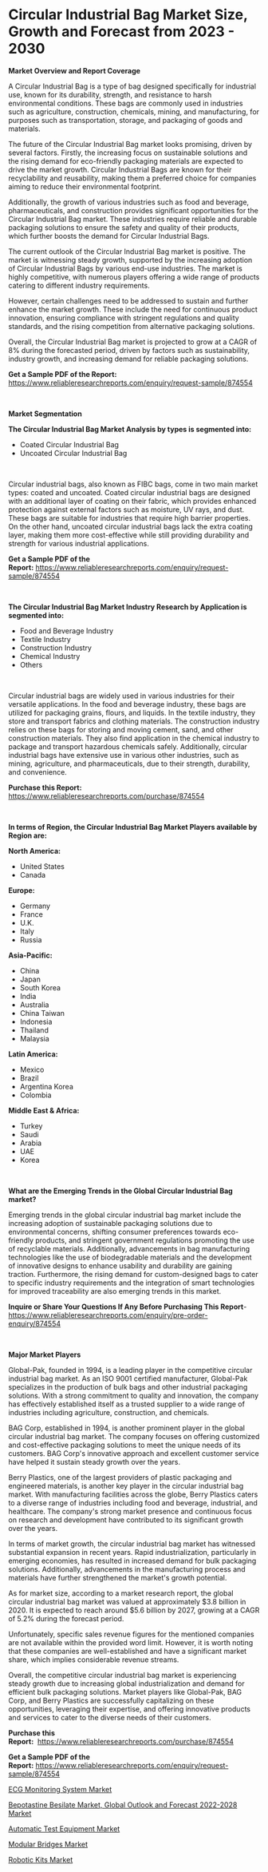 <p><h1>Circular Industrial Bag Market Size, Growth and Forecast from 2023 - 2030</h1></p><p><strong>Market Overview and Report Coverage</strong></p>
<p><p>A Circular Industrial Bag is a type of bag designed specifically for industrial use, known for its durability, strength, and resistance to harsh environmental conditions. These bags are commonly used in industries such as agriculture, construction, chemicals, mining, and manufacturing, for purposes such as transportation, storage, and packaging of goods and materials.</p><p>The future of the Circular Industrial Bag market looks promising, driven by several factors. Firstly, the increasing focus on sustainable solutions and the rising demand for eco-friendly packaging materials are expected to drive the market growth. Circular Industrial Bags are known for their recyclability and reusability, making them a preferred choice for companies aiming to reduce their environmental footprint.</p><p>Additionally, the growth of various industries such as food and beverage, pharmaceuticals, and construction provides significant opportunities for the Circular Industrial Bag market. These industries require reliable and durable packaging solutions to ensure the safety and quality of their products, which further boosts the demand for Circular Industrial Bags.</p><p>The current outlook of the Circular Industrial Bag market is positive. The market is witnessing steady growth, supported by the increasing adoption of Circular Industrial Bags by various end-use industries. The market is highly competitive, with numerous players offering a wide range of products catering to different industry requirements.</p><p>However, certain challenges need to be addressed to sustain and further enhance the market growth. These include the need for continuous product innovation, ensuring compliance with stringent regulations and quality standards, and the rising competition from alternative packaging solutions.</p><p>Overall, the Circular Industrial Bag market is projected to grow at a CAGR of 8% during the forecasted period, driven by factors such as sustainability, industry growth, and increasing demand for reliable packaging solutions.</p></p>
<p><strong>Get a Sample PDF of the Report:</strong> <a href="https://www.reliableresearchreports.com/enquiry/request-sample/874554">https://www.reliableresearchreports.com/enquiry/request-sample/874554</a></p>
<p>&nbsp;</p>
<p><strong>Market Segmentation</strong></p>
<p><strong>The Circular Industrial Bag Market Analysis by types is segmented into:</strong></p>
<p><ul><li>Coated Circular Industrial Bag</li><li>Uncoated Circular Industrial Bag</li></ul></p>
<p>&nbsp;</p>
<p><p>Circular industrial bags, also known as FIBC bags, come in two main market types: coated and uncoated. Coated circular industrial bags are designed with an additional layer of coating on their fabric, which provides enhanced protection against external factors such as moisture, UV rays, and dust. These bags are suitable for industries that require high barrier properties. On the other hand, uncoated circular industrial bags lack the extra coating layer, making them more cost-effective while still providing durability and strength for various industrial applications.</p></p>
<p><strong>Get a Sample PDF of the Report:</strong>&nbsp;<a href="https://www.reliableresearchreports.com/enquiry/request-sample/874554">https://www.reliableresearchreports.com/enquiry/request-sample/874554</a></p>
<p>&nbsp;</p>
<p><strong>The Circular Industrial Bag Market Industry Research by Application is segmented into:</strong></p>
<p><ul><li>Food and Beverage Industry</li><li>Textile Industry</li><li>Construction Industry</li><li>Chemical Industry</li><li>Others</li></ul></p>
<p>&nbsp;</p>
<p><p>Circular industrial bags are widely used in various industries for their versatile applications. In the food and beverage industry, these bags are utilized for packaging grains, flours, and liquids. In the textile industry, they store and transport fabrics and clothing materials. The construction industry relies on these bags for storing and moving cement, sand, and other construction materials. They also find application in the chemical industry to package and transport hazardous chemicals safely. Additionally, circular industrial bags have extensive use in various other industries, such as mining, agriculture, and pharmaceuticals, due to their strength, durability, and convenience.</p></p>
<p><strong>Purchase this Report:</strong>&nbsp; <a href="https://www.reliableresearchreports.com/purchase/874554">https://www.reliableresearchreports.com/purchase/874554</a></p>
<p>&nbsp;</p>
<p><strong>In terms of Region, the Circular Industrial Bag Market Players available by Region are:</strong></p>
<p>
    <p> <strong> North America: </strong>
        <ul>
            <li>United States</li>
            <li>Canada</li>
        </ul>
        </p> 
    <p> <strong> Europe: </strong>
        <ul>
            <li>Germany</li>
            <li>France</li>
            <li>U.K.</li>
            <li>Italy</li>
            <li>Russia</li>
        </ul>
        </p> 
    <p> <strong> Asia-Pacific: </strong>
        <ul>
            <li>China</li>
            <li>Japan</li>
            <li>South Korea</li>
            <li>India</li>
            <li>Australia</li>
            <li>China Taiwan</li>
            <li>Indonesia</li>
            <li>Thailand</li>
            <li>Malaysia</li>
        </ul>
        </p> 
    <p> <strong> Latin America: </strong>
        <ul>
            <li>Mexico</li>
            <li>Brazil</li>
            <li>Argentina Korea</li>
            <li>Colombia</li>
        </ul>
        </p> 
    <p> <strong> Middle East & Africa: </strong>
        <ul>
            <li>Turkey</li>
            <li>Saudi</li>
            <li>Arabia</li>
            <li>UAE</li>
            <li>Korea</li>
        </ul>
    </p>
    </p>
<p>&nbsp;</p>
<p><strong>What are the Emerging Trends in the Global Circular Industrial Bag market?</strong></p>
<p><p>Emerging trends in the global circular industrial bag market include the increasing adoption of sustainable packaging solutions due to environmental concerns, shifting consumer preferences towards eco-friendly products, and stringent government regulations promoting the use of recyclable materials. Additionally, advancements in bag manufacturing technologies like the use of biodegradable materials and the development of innovative designs to enhance usability and durability are gaining traction. Furthermore, the rising demand for custom-designed bags to cater to specific industry requirements and the integration of smart technologies for improved traceability are also emerging trends in this market.</p></p>
<p><strong>Inquire or Share Your Questions If Any Before Purchasing This Report</strong>- <a href="https://www.reliableresearchreports.com/enquiry/pre-order-enquiry/874554">https://www.reliableresearchreports.com/enquiry/pre-order-enquiry/874554</a></p>
<p>&nbsp;</p>
<p><strong>Major Market Players</strong></p>
<p><p>Global-Pak, founded in 1994, is a leading player in the competitive circular industrial bag market. As an ISO 9001 certified manufacturer, Global-Pak specializes in the production of bulk bags and other industrial packaging solutions. With a strong commitment to quality and innovation, the company has effectively established itself as a trusted supplier to a wide range of industries including agriculture, construction, and chemicals.</p><p>BAG Corp, established in 1994, is another prominent player in the global circular industrial bag market. The company focuses on offering customized and cost-effective packaging solutions to meet the unique needs of its customers. BAG Corp's innovative approach and excellent customer service have helped it sustain steady growth over the years.</p><p>Berry Plastics, one of the largest providers of plastic packaging and engineered materials, is another key player in the circular industrial bag market. With manufacturing facilities across the globe, Berry Plastics caters to a diverse range of industries including food and beverage, industrial, and healthcare. The company's strong market presence and continuous focus on research and development have contributed to its significant growth over the years.</p><p>In terms of market growth, the circular industrial bag market has witnessed substantial expansion in recent years. Rapid industrialization, particularly in emerging economies, has resulted in increased demand for bulk packaging solutions. Additionally, advancements in the manufacturing process and materials have further strengthened the market's growth potential.</p><p>As for market size, according to a market research report, the global circular industrial bag market was valued at approximately $3.8 billion in 2020. It is expected to reach around $5.6 billion by 2027, growing at a CAGR of 5.2% during the forecast period.</p><p>Unfortunately, specific sales revenue figures for the mentioned companies are not available within the provided word limit. However, it is worth noting that these companies are well-established and have a significant market share, which implies considerable revenue streams.</p><p>Overall, the competitive circular industrial bag market is experiencing steady growth due to increasing global industrialization and demand for efficient bulk packaging solutions. Market players like Global-Pak, BAG Corp, and Berry Plastics are successfully capitalizing on these opportunities, leveraging their expertise, and offering innovative products and services to cater to the diverse needs of their customers.</p></p>
<p><strong>Purchase this Report:</strong>&nbsp;&nbsp;<a href="https://www.reliableresearchreports.com/purchase/874554">https://www.reliableresearchreports.com/purchase/874554</a></p>
<p></p>
<p><strong>Get a Sample PDF of the Report:</strong>&nbsp;<a href="https://www.reliableresearchreports.com/enquiry/request-sample/874554">https://www.reliableresearchreports.com/enquiry/request-sample/874554</a></p>
<p><p><a href="https://medium.com/@abdulkoss1954/ecg-monitoring-system-market-size-growth-forecast-2023-2030-30ac2494ea61">ECG Monitoring System Market</a></p><p><a href="https://issuu.com/reportprime-2/docs/bepotastine-besilate-market-global-outlook-and-for?fr=xKAE9_zU1NQ">Bepotastine Besilate Market, Global Outlook and Forecast 2022-2028 Market</a></p><p><a href="https://medium.com/@kimwalker82/automatic-test-equipment-market-size-growth-forecast-2023-2030-10767031be28">Automatic Test Equipment Market</a></p><p><a href="https://www.linkedin.com/pulse/modular-bridges-market-research-report-unlocks-analysis-jaitf/">Modular Bridges Market</a></p><p><a href="https://www.reportprime.com/robotic-kits-r2242">Robotic Kits Market</a></p></p>